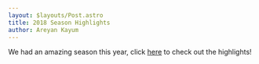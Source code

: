 ```yaml
---
layout: $layouts/Post.astro
title: 2018 Season Highlights
author: Areyan Kayum
---
```

We had an amazing season this year, click [here](https://drive.google.com/file/d/1cWc03xZkgnpn_7sXN8zM6l9YCQYb9AHb/view?usp=sharing) to check out the highlights!
